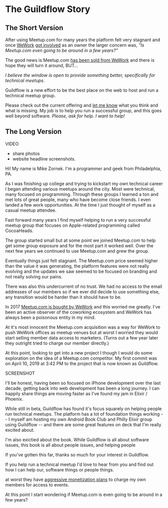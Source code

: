 # The Guildflow Story

## The Short Version

After using Meetup.com for many years the platform felt very stagnant and once [WeWork](https://www.wired.com/story/weworks-failure-is-softbanks-day-of-reckoning/) [got involved](https://www.theverge.com/2019/10/15/20893343/meetup-users-furious-new-rsvp-payment-test) as an owner the larger concern was, *"Is Meetup.com even going to be around in a few years?"* 

The good news is Meetup.com [has been sold from WeWork](https://techcrunch.com/2020/03/30/wework-sells-off-social-network-meetup-to-alleycorp-and-other-investors/) and there is hope they will turn it around, BUT…

*I believe the window is open to provide something better, specifically for technical meetups.* 

Guildflow is a new effort to be the best place on the web to host and run a technical meetup group. 

Please check out the current offering and [let me know](/contact) what you think and what is missing. My job is to help you run a successful group, and this goes well beyond software. *Please, ask for help. I want to help!*

## The Long Version

VIDEO
 - share photos
 - website headline screenshots.

Hi! My name is Mike Zornek. I'm a programmer and geek from Philadelphia, PA.

As I was finishing up college and trying to kickstart my own technical career I began attending various meetups around the city. Most were technical, many focused on programming. Through these groups I learned a ton and met lots of great people, many who have become close friends. I even landed a few work opportunities. At the time I just thought of myself as a casual meetup attendee.

Fast forward many years I find myself helping to run a very successful meetup group that focuses on Apple-related programming called CocoaHeads.

The group started small but at some point we joined Meetup.com to help get some group exposure and for the most part it worked well. Over the next few years we continued to use Meetup.com and grew the group.

Eventually things just felt stagnant. The Meetup.com price seemed higher than the value it was generating, the platform features were not really evolving and the updates we saw seemed to be focused on branding and not really solving our pains. 

There was also this undercurrent of no trust. We had no access to the email addresses of our members so if we ever did decide to use something else, any transition would be harder than it should have to be.

In 2017 [Meetup.com is bought by WeWork](https://www.wired.com/story/why-wework-is-buying-meetup/) and this worried me greatly. I've been an active observer of the coworking ecosystem and WeWork has always been a poisonous entity in my mind.

At it's most innocent the Meetup.com acquisition was a way for WeWork to push WeWork offices as meetup venues but at worst I worried they would start selling member data access to marketers. (Turns out a few year later they outright tried to charge our member directly.)

At this point, looking to get into a new project I though I would do some exploration on the idea of a Meetup.com competitor. My first commit was on April 10, 2019 at 3:42 PM to the project that is now known as Guildflow.

SCREENSHOT

I'll be honest, having been so focused on iPhone development over the last decade, getting back into web development has been a long journey. I can happily share things are moving faster as I've found my jam in Elixir / Phoenix.

While still in beta, Guildflow has found it's focus squarely on helping people run technical meetups. The platform has a lot of foundation things working -- I myself am hosting my own Android Book Club and Philly Elixir group using Guildflow -- and there are some great features on deck that I'm really excited about.

I'm also exictied about the book. While Guildflow is all about software issues, this book is all about people issues, and helping people 

If you've gotten this far, thanks so much for your interest in Guildflow. 

If you help run a technical meetup I'd love to hear from you and find out how I can help our, software things or people things.





 at worst they have [aggressive monetization plans](https://www.forbes.com/sites/rachelsandler/2019/10/15/meetup-users-revolt-against-2-event-feeand-blame-wework/#2dc5fee31d59) to charge my own members for access to events.

At this point I start wondering if Meetup.com is even going to be around in a few years?


